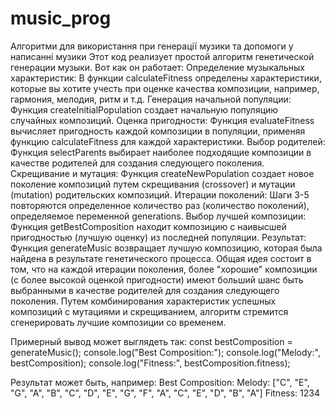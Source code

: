 # music_prog
Алгоритми для використання при генерації музики та допомоги у написанні музики
Этот код реализует простой алгоритм генетической генерации музыки. Вот как он работает:
Определение музыкальных характеристик: В функции calculateFitness определены характеристики, которые вы хотите учесть при оценке качества композиции, например, гармония, мелодия, ритм и т.д.
Генерация начальной популяции: Функция createInitialPopulation создает начальную популяцию случайных композиций.
Оценка пригодности: Функция evaluateFitness вычисляет пригодность каждой композиции в популяции, применяя функцию calculateFitness для каждой характеристики.
Выбор родителей: Функция selectParents выбирает наиболее подходящие композиции в качестве родителей для создания следующего поколения.
Скрещивание и мутация: Функция createNewPopulation создает новое поколение композиций путем скрещивания (crossover) и мутации (mutation) родительских композиций.
Итерации поколений: Шаги 3-5 повторяются определенное количество раз (количество поколений), определяемое переменной generations.
Выбор лучшей композиции: Функция getBestComposition находит композицию с наивысшей пригодностью (лучшую оценку) из последней популяции.
Результат: Функция generateMusic возвращает лучшую композицию, которая была найдена в результате генетического процесса.
Общая идея состоит в том, что на каждой итерации поколения, более "хорошие" композиции (с более высокой оценкой пригодности) имеют больший шанс быть выбранными в качестве родителей для создания следующего поколения. Путем комбинирования характеристик успешных композиций с мутациями и скрещиванием, алгоритм стремится сгенерировать лучшие композиции со временем.

Примерный вывод может выглядеть так:
const bestComposition = generateMusic();
console.log("Best Composition:");
console.log("Melody:", bestComposition);
console.log("Fitness:", bestComposition.fitness);

Результат может быть, например:
Best Composition:
Melody: ["C", "E", "G", "A", "B", "C", "D", "E", "G", "F", "A", "C", "E", "D", "B", "A"]
Fitness: 1234
